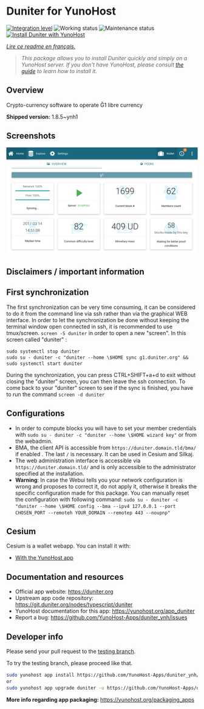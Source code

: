 <!--
N.B.: This README was automatically generated by https://github.com/YunoHost/apps/tree/master/tools/README-generator
It shall NOT be edited by hand.
-->

# Duniter for YunoHost

[![Integration level](https://dash.yunohost.org/integration/duniter.svg)](https://dash.yunohost.org/appci/app/duniter) ![Working status](https://ci-apps.yunohost.org/ci/badges/duniter.status.svg) ![Maintenance status](https://ci-apps.yunohost.org/ci/badges/duniter.maintain.svg)  
[![Install Duniter with YunoHost](https://install-app.yunohost.org/install-with-yunohost.svg)](https://install-app.yunohost.org/?app=duniter)

*[Lire ce readme en français.](./README_fr.md)*

> *This package allows you to install Duniter quickly and simply on a YunoHost server.
If you don't have YunoHost, please consult [the guide](https://yunohost.org/#/install) to learn how to install it.*

## Overview

Crypto-currency software to operate Ğ1 libre currency

**Shipped version:** 1.8.5~ynh1

## Screenshots

![Screenshot of Duniter](./doc/screenshots/duniter_admin_g1.png)

## Disclaimers / important information

## First synchronization

The first synchronization can be very time consuming, it can be considered to do it from the command line via ssh rather than via the graphical WEB interface. In order to let the synchronization be done without keeping the terminal window open connected in ssh, it is recommended to use tmux/screen. `screen -S duniter` in order to open a new "screen". In this screen called "duniter" :

```
sudo systemctl stop duniter
sudo su - duniter -c "duniter --home \$HOME sync g1.duniter.org" && sudo systemctl start duniter
```

During the synchronization, you can press CTRL+SHIFT+a+d to exit without closing the "duniter" screen, you can then leave the ssh connection.
To come back to your "duniter" screen to see if the sync is finished, you have to run the command `screen -d duniter`


## Configurations
- In order to compute blocks you will have to set your member credentials with `sudo su - duniter -c "duniter --home \$HOME wizard key"` or from the webadmin.
- BMA, the client API is accessible from `https://duniter.domain.tld/bma/` if enabled . The last `/` is necessary. It can be used in Cesium and Silkaj.
- The web administration interface is accessible via `https://duniter.domain.tld/` and is only accessible to the administrator specified at the installation.
- **Warning**: In case the Webui tells you your network configuration is wrong and proposes to correct it, do not apply it, otherwise it breaks the specific configuration made for this package.
You can manually reset the configuration with following command:
`sudo su - duniter -c "duniter --home \$HOME config --bma --ipv4 127.0.0.1 --port CHOSEN_PORT --remoteh YOUR_DOMAIN --remotep 443 --noupnp"`

## Cesium
Cesium is a wallet webapp. You can install it with:
- [With the YunoHost app](https://github.com/YunoHost-Apps/cesium_ynh)

## Documentation and resources

* Official app website: <https://duniter.org>
* Upstream app code repository: <https://git.duniter.org/nodes/typescript/duniter>
* YunoHost documentation for this app: <https://yunohost.org/app_duniter>
* Report a bug: <https://github.com/YunoHost-Apps/duniter_ynh/issues>

## Developer info

Please send your pull request to the [testing branch](https://github.com/YunoHost-Apps/duniter_ynh/tree/testing).

To try the testing branch, please proceed like that.

``` bash
sudo yunohost app install https://github.com/YunoHost-Apps/duniter_ynh/tree/testing --debug
or
sudo yunohost app upgrade duniter -u https://github.com/YunoHost-Apps/duniter_ynh/tree/testing --debug
```

**More info regarding app packaging:** <https://yunohost.org/packaging_apps>
